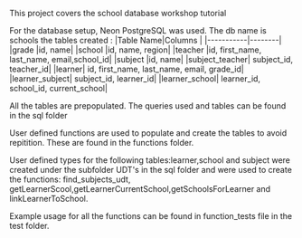 This project covers the school database workshop tutorial 

For the database setup, Neon PostgreSQL was used. 
The db name is schools
the tables created : 
|Table Name|Columns |
|-----------|--------|
|grade	|id, name|
|school	|id, name, region|
|teacher	|id, first_name, last_name, email,school_id|
|subject	|id, name|
|subject_teacher|	subject_id, teacher_id|
|learner|	id, first_name, last_name, email, grade_id|
|learner_subject|	subject_id, learner_id|
|learner_school|	learner_id, school_id, current_school|

All the tables are prepopulated. The queries used and tables can be found in the sql folder

User defined functions are used to populate and create the tables to avoid repitition. These are found in the functions folder.

User defined types for the following tables:learner,school and subject  were created under the subfolder UDT's in the sql folder and were used to create the functions: find_subjects_udt, getLearnerScool,getLearnerCurrentSchool,getSchoolsForLearner and linkLearnerToSchool.

Example usage for all the functions can be found in function_tests file in the test folder.